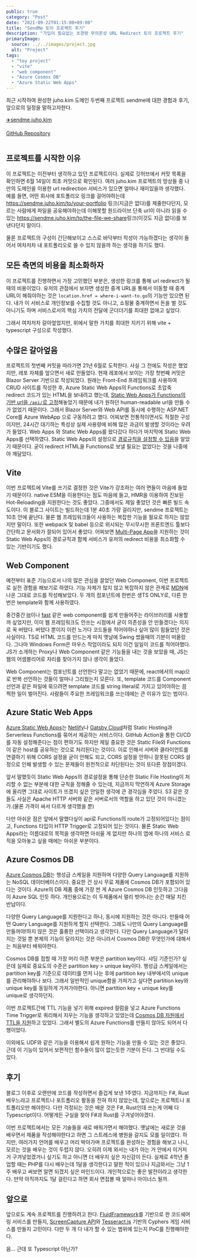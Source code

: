 ```yaml
---
public: true
category: "Post"
date: "2021-09-22T01:15:00+09:00"
title: "SendMe 토이 프로젝트 후기"
description: "가입이 필요없는 초경량 무의존성 URL Redirect 토이 프로젝트 후기"
primaryImage:
  source: ../../images/project.jpg
  alt: "Project"
tags:
  - "toy project"
  - "vite"
  - "web component"
  - "Azure Cosmos DB"
  - "Azure Static Web Apps"
---
```


최근 시작하여 완성한 juho.kim 도메인 두번째 프로젝트 sendme에 대한 경험과 후기, 앞으로의 일정을 말하고자한다.

[✈️sendme.juho.kim](https://sendme.juho.kim)

[GitHub Repository](https://github.com/naramdash/sendme)

```toc

```

## 프로젝트를 시작한 이유

이 프로젝트는 이전부터 생각하고 있던 프로젝트이다. 실제로 깃허브에서 커밋 목록을 확인하면 6월 14일이 최초 커밋으로 확인된다. 여러 juho.kim 프로젝트의 망상들 중 나만의 도메인을 이용한 url redirection 서비스가 있으면 얼마나 재미있을까 생각했다. 예를 들면, 어떤 회사에 포트폴리오 링크를 걸어야하는데 <a>https://sendme.juho.kim/to/your-portfolio</a> 링크(지금은 없다)를 제줄한다던지, 모르는 사람에게 파일을 공유해야하는데 이해못할 원드라이브 단축 url이 아니라 읽을 수 있는 <a>https://sendme.juho.kim/to/the-file-we-share</a>링크(이것도 지금 없다)를 보낸다던지 말이다.

물론 프로젝트의 구성이 간단해보이고 스스로 바닥부터 작성이 가능하겠다는 생각이 들어서 여차저차 내 포트폴리오로 쓸 수 있지 않을까 하는 생각을 하기도 했다.

## 모든 측면의 비용을 최소화하자

이 프로젝트를 진행하면서 가장 고민했던 부분은, 생성한 링크를 통해 url redirect가 될 때의 비용이었다. 유저의 관점에서 보자면 생성한 중계 URL을 통해서 이동할 때 중계 URL이 해줘야하는 것은 `location.href = where-i-want-to.go`의 기능만 있으면 된다. 내가 이 서비스로 개인정보를 수집할 것도 아니고, 쇼핑물 중계하면서 돈을 벌 것도 아니기도 하며 서비스로서의 핵심 가치의 전달에 군더더기를 최대한 없애고 싶었다.

그래서 여차저차 갈아엎었지만, 위에서 말한 가치를 최대한 지키기 위해 vite + typescript 구성으로 작성했다.

## 수많은 갈아엎음

프로젝트의 첫번째 커밋을 따라가면 21년 6월로 도착한다. 사실 그 전에도 작성은 했었지만, 레포 자체를 엎으면서 새로 만들었다. 현재 레포에서 보이는 가장 첫번째 커밋은 Blazor Server 기반으로 작성되었다. 원래는 Front-End 프레임워크를 사용하여 CRUD 사이트를 작성한 후, Azure Static Web Apps의 Functions로 초압축 redirect 코드가 있는 HTML을 보내려고 했는데, [Static Web Apps가 Functions의 기반 url을 `/api/`로 고정](https://docs.microsoft.com/ko-kr/azure/static-web-apps/apis#constraints)해놓았기 때문에 내가 원하던 human-readable url을 만들 수가 없었기 때문이다. 그래서 Blazor Server와 Web API를 동시에 수행하는 ASP.NET Core를 Azure WebApp 으로 구동하려고 했다. 어찌보면 전통적이면서도 적절한 구성이지만, 24시간 대기하는 특성상 실제 사용량에 비해 많은 과금이 발생할 것이라는 우려가 들었다. Web Apps 와 Static Web Apps를 왔다갔다 하다가 마지막에 Static Web Apps를 선택하였다. Static Web Apps의 설정으로 [경로규칙을 설정할 수 있음](https://docs.microsoft.com/ko-kr/azure/static-web-apps/configuration)을 알았기 때문이다. 굳이 redirect HTML을 Functions로 보낼 필요는 없었다는 것을 나중에야 깨달았다.

## Vite

이번 프로젝트에 Vite를 쓰기로 결정한 것은 Vite가 강조하는 여러 면들이 마음에 들었기 때문이다. native ESM을 이용한다는 점도 마음에 들고, HMR을 이용하여 진보된 Hot-Reloading을 지원한다는 것도 좋았다. 그중에서도 제일 좋았던 것은 빠른 빌드 속도이다. 이 블로그 사이트는 빌드하는데 1분 40초 가량 걸리지만, sendme 프로젝트는 10초 안에 끝난다. 물론 웹 프레임워크들이 사용하는 복잡한 기능을 필요로 하지는 않았지만 말이다. 또한 webpack 및 babel 등으로 위시되는 무시무시한 프론트엔드 툴보다 간단하고 문서화가 잘되어 있어서 좋았다. 어찌보면 [Multi-Page App](https://vitejs.dev/guide/build.html#multi-page-app)을 지원하는 것이 Static Web Apps의 경로규칙과 함께 서비스가 유저의 redirect 비용을 최소화할 수 있는 기반이기도 했다.

## Web Component

예전부터 표준 기능으로서 나의 많은 관심을 끌었던 Web Component, 이번 프로젝트로 실전 경험을 해보기로 하였다. 기능 자체가 많지 않고 복잡하지 않은 관계로 [MDN](https://developer.mozilla.org/ko/docs/Web/Web_Components)에 나온 그대로 코드를 작성해보았다. 두 개의 컴포넌트에 한번은 생TS ONLY로, 다른 한번은 template와 함께 사용하였다.

중간중간 [lit](https://lit.dev/)이나 [fast](https://www.fast.design/) 같은 web component를 쉽게 만들어주는 라이브러리를 사용할까 싶었지만, 이미 웹 프레임워크도 안쓰는 시점에서 굳이 의존성을 안 만들겠다는 의지로 꾹 버텼다. 버텼다 뿐이지 이런 노가다 코드들을 적어야하나 싶어 많이 힘들었던 것은 사실이다. TS로 HTML 코드를 만드는게 마치 옛날에 Swing 썼을때의 기분이 떠올랐다. 그나마 Windows Form은 마우스 작업이라도 되지 이건 일일이 코드를 적어야했다. JS가 소개하는 Proxy나 Web Component 같은 기능들을 내는 것을 보았을 때, JS는 웹의 어셈블리어로 자리를 찾아가지 않나 생각이 들었다.

Web Component는 컴포넌트를 선언한다 말고는 없었기 때문에, react에서의 map으로 반복 선언하는 것들이 얼마나 그리웠는지 모른다. 또, template 코드를 Component 선언과 같은 파일에 묶으려면 template 코드를 string literal로 가지고 있어야하는 끔찍한 일이 벌어진다. 사람들이 주요한 프레임워크를 쓰는데에는 큰 이유가 있는 법이다.

## Azure Static Web Apps

[Azure Static Web Apps](https://azure.microsoft.com/ko-kr/services/app-service/static/#overview)는 [Netlify](https://www.netlify.com/)나 [Gatsby Cloud](https://www.gatsbyjs.com/products/cloud/)처럼 Static Hosting과 Serverless Functions를 묶어서 제공하는 서비스이다. GitHub Action을 통한 CI/CD를 자동 설정해준다는 점이 편하기도 하지만 제일 중요한 것은 Static File와 Functions이 같은 host를 공유하는 것으로 처리된다는 것이다. 이로 인해서 서버와 클라이언트를 연결하기 위해 CORS 설정을 굳이 안해도 되고, CORS 설정을 안하니 잘못된 CORS 설정으로 인해 발생할 수 있는 문제들이 원천적으로 차단된다는 것이 또다른 장점이겠다.

앞서 말했듯이 Static Web Apps의 경로설정을 통해 단순한 Static File Hosting이 처리할 수 없는 부분에 대한 규칙을 정해줄 수 있는데, 지금까지 막연하게 Azure Storage에 올리면 그대로 사이트가 뜨겠지 싶은 안일한 생각에 큰 경각심을 주었다. S3 같은 것들도 사실은 Apache HTTP 서버와 같은 서버로서의 역할을 하고 있던 것이 아니겠는가.(물론 가격이 싸서 다르게 생각했을 뿐)

다만 아쉬운 점은 앞에서 말했다싶이 api로 Functions의 route가 고정되어있다는 점이고, Functions 타입이 HTTP Trigger로 고정되어 있는 것이다. 물론 Static Web Apps라는 이름대로의 목적을 생각하면 아쉬울 게 없지만 하나의 앱에 하나의 서비스 로직을 모아놓고 싶을 때에는 아쉬운 부분이다.

## Azure Cosmos DB

[Azure Cosmos DB](https://azure.microsoft.com/ko-kr/services/cosmos-db/#overview)는 행성급 스케일을 지원하며 다양한 Query Language를 지원하는 NoSQL 데이터베이스이다. 중요한 건 상시 무료 제품에 Cosmos DB가 포함되어 있다는 것이다. Azure의 DB 제품 중에 가장 싼 게 Azure Cosmos DB 인듯하고 그다음이 Azure SQL 인듯 하다. 개인용으로는 이 두제품에서 멀리 벗어나는 순간 매달 치킨 반납이다.

다양한 Query Language를 지원한다고 하나, 동시에 지원하는 것은 아니다. 만들때 어떤 Query Language를 지원하게 할지 선택한다. 그래도 나만의 Query Language를 만들꺼야!하지 않은 것은 훌륭한 선택이라고 생각한다. 다만 Query Language가 달라지는 것일 뿐 본체의 기능이 달라지는 것은 아니라서 Cosmos DB란 무엇인가에 대해서는 처음부터 배워야한다.

Cosmos DB를 접할 때 가장 머리 아픈 부분은 partition key이다. 샤딩 기준인가? 싶은데 실제로 중요도의 수준은 partition key > unique key이다. 행성급 스케일에서는 partition key를 기준으로 데이터를 먼저 나눈 후에 partition key 내부에서의 unique를 관리해야하나 보다. 그래서 일반적인 unique함을 가져가고 싶다면 partition key와 unique key를 동일하게 가져가야한다. 아니면 partition key + unique key를 unique로 생각하던지.

이번 프로젝트간에 TTL 기능을 넣기 위해 expired 컬럼을 넣고 Azure Functions Time Trigger로 쿼리해서 지우는 기능을 생각하고 있었는데 [Cosmos DB 차원에서 TTL을 지원](https://docs.microsoft.com/ko-kr/azure/cosmos-db/sql/time-to-live)하고 있었다. 그래서 별도의 Azure Functions를 만들지 않아도 되어서 다행이었다.

이외에도 UDF와 같은 기능을 이용해서 쉽게 원하는 기능을 만들 수 있는 것은 좋았다. 근데 이 기능이 있어서 보편적인 함수들이 많이 없는듯한 기분이 든다. 그 반대일 수도 있다.

## 후기

블로그 이후로 오랜만에 코드를 작성하면서 즐겁게 보낸 1주였다. 지금까지는 F#, Rust 배우느랴고 프로젝트나 포트폴리오 활동을 전혀 하지 않았는데, 앞으로는 프로젝트나 포트폴리오만 해야한다. 다만 걱정되는 것은 배운 것은 F#, Rust인데 쓰는게 어째 다 Typescript이다. 어떻게든 구실을 찾아 F#과 Rust를 구겨넣어야겠다.

이번 프로젝트에서는 모든 기술들을 새로 배워가면서 해야했다. 옛날에는 새로운 것을 배우면서 제품을 작성해야한다고 하면 그 스트레스에 병원을 갈지도 모를 일이였다. 하지만, 여러가지 언어를 배우고 머리 박아가며 프로젝트를 완성하는 경험을 해보고 나니, 모르는 것을 배우는 것이 두렵지 않다. 오히려 이제 와서는 내가 아는 거 안에서 이거저거 구겨넣었겠거니 싶기도 하고 아니면 더 배우지 싶은 자신감이 든다. 실제로 4학년 졸업할 때는 PHP를 다시 배우는데 1달을 생각한다고 말한 적이 있으나 지금와서는 그냥 1주 배우고 써보면 알면 되겠지 싶은 마인드이다. 개인적으로는 좋은 발전이라고 생각한다. 만약 아직까지도 1달 걸린다고 하면 회사 면접볼 때 얼마나 마이너스 될까.

## 앞으로

앞으로도 계속 프로젝트를 진행하려고 한다. [FluidFramework](https://fluidframework.com/)를 기반으로 한 코드쉐어링 서비스를 만들지, [ScreenCapture API](https://developer.mozilla.org/en-US/docs/Web/API/Screen_Capture_API/Using_Screen_Capture)와 [Tesseract.js](https://tesseract.projectnaptha.com/) 기반의 Cyphers 게임 서비스를 만들지 고민이다. 다만 두 개 다 내가 할 수 있는 범위에 있는지 PoC를 진행해야한다.

음... 근데 또 Typescript 아닌가?
